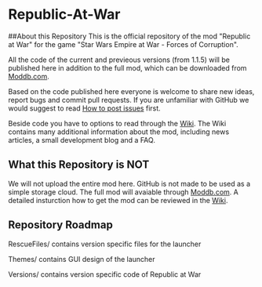 # Republic-At-War
##About this Repository
This is the official repository of the mod "Republic at War" for the game "Star Wars Empire at War - Forces of Corruption". 

All the code of the current and previeous versions (from 1.1.5) will be published here in addition to the full mod, 
which can be downloaded from [Moddb.com](http://www.moddb.com/mods/republic-at-war).

Based on the code published here everyone is welcome to share new ideas, report bugs and commit pull requests. 
If you are unfamiliar with GitHub we would suggest to read [How to post issues](http://www.moddb.com/mods/republic-at-war) first.

Beside code you have to options to read through the [Wiki](https://github.com/Republic-at-War/Republic-At-War/wiki). The Wiki contains many
additional information about the mod, including news articles, a small development blog and a FAQ.


## What this Repository is NOT
We will not upload the entire mod here. GitHub is not made to be used as a simple storage cloud. 
The full mod will avaiable through [Moddb.com](http://www.moddb.com/mods/republic-at-war).
A detailed insturction how to get the mod can be reviewed in the [Wiki](https://github.com/Republic-at-War/Republic-At-War/wiki).



## Repository Roadmap

RescueFiles/ contains version specific files for the launcher

Themes/ contains GUI design of the launcher

Versions/ contains version specific code of Republic at War

